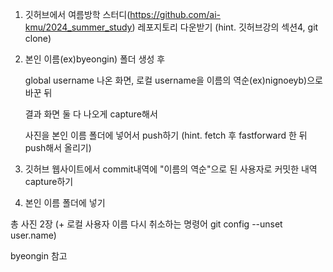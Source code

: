 1. 깃허브에서 여름방학 스터디(https://github.com/ai-kmu/2024_summer_study) 레포지토리 다운받기 (hint. 깃허브강의 섹션4, git clone)

  
2. 본인 이름(ex)byeongin) 폴더 생성 후

   global username 나온 화면, 로컬 username을 이름의 역순(ex)nignoeyb)으로 바꾼 뒤

   결과 화면 둘 다 나오게 capture해서
   
   사진을 본인 이름 폴더에 넣어서 push하기 (hint. fetch 후 fastforward 한 뒤 push해서 올리기)

   
4. 깃허브 웹사이트에서 commit내역에 "이름의 역순"으로 된 사용자로 커밋한 내역 capture하기

   
5. 본인 이름 폴더에 넣기
   
총 사진 2장 (+ 로컬 사용자 이름 다시 취소하는 명령어 git config --unset user.name)

byeongin 참고
